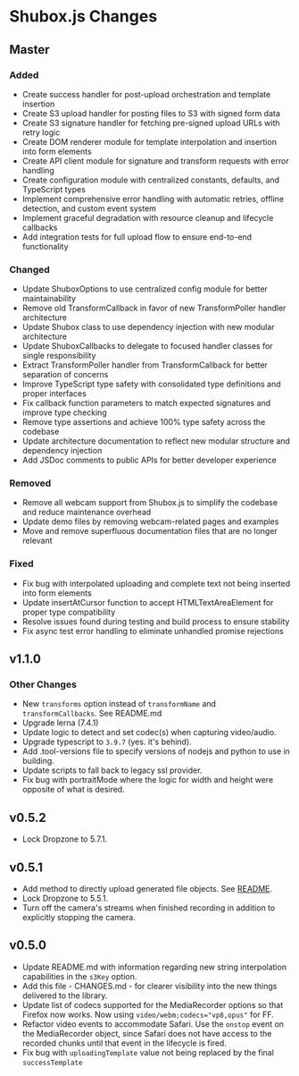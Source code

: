 Shubox.js Changes
=================

Master
------

### Added
* Create success handler for post-upload orchestration and template insertion
* Create S3 upload handler for posting files to S3 with signed form data
* Create S3 signature handler for fetching pre-signed upload URLs with retry logic
* Create DOM renderer module for template interpolation and insertion into form elements
* Create API client module for signature and transform requests with error handling
* Create configuration module with centralized constants, defaults, and TypeScript types
* Implement comprehensive error handling with automatic retries, offline detection, and custom event system
* Implement graceful degradation with resource cleanup and lifecycle callbacks
* Add integration tests for full upload flow to ensure end-to-end functionality

### Changed
* Update ShuboxOptions to use centralized config module for better maintainability
* Remove old TransformCallback in favor of new TransformPoller handler architecture
* Update Shubox class to use dependency injection with new modular architecture
* Update ShuboxCallbacks to delegate to focused handler classes for single responsibility
* Extract TransformPoller handler from TransformCallback for better separation of concerns
* Improve TypeScript type safety with consolidated type definitions and proper interfaces
* Fix callback function parameters to match expected signatures and improve type checking
* Remove type assertions and achieve 100% type safety across the codebase
* Update architecture documentation to reflect new modular structure and dependency injection
* Add JSDoc comments to public APIs for better developer experience

### Removed
* Remove all webcam support from Shubox.js to simplify the codebase and reduce maintenance overhead
* Update demo files by removing webcam-related pages and examples
* Move and remove superfluous documentation files that are no longer relevant

### Fixed
* Fix bug with interpolated uploading and complete text not being inserted into form elements
* Update insertAtCursor function to accept HTMLTextAreaElement for proper type compatibility
* Resolve issues found during testing and build process to ensure stability
* Fix async test error handling to eliminate unhandled promise rejections

v1.1.0
------


### Other Changes

* New `transforms` option instead of `transformName` and `transformCallbacks`. See README.md
* Upgrade lerna (7.4.1)
* Update logic to detect and set codec(s) when capturing video/audio.
* Upgrade typescript to `3.9.7` (yes. it's behind).
* Add .tool-versions file to specify versions of nodejs and python to use in building.
* Update scripts to fall back to legacy ssl provider.
* Fix bug with portraitMode where the logic for width and height were opposite of what is desired.

v0.5.2
------

* Lock Dropzone to 5.7.1.

v0.5.1
-------

* Add method to directly upload generated file objects. See [README](https://github.com/shuboxio/shubox.js#uploading-a-file-directly-from-javascript).
* Lock Dropzone to 5.5.1.
* Turn off the camera's streams when finished recording in addition to explicitly stopping the camera.

v0.5.0
------

* Update README.md with information regarding new string interpolation capabilities in the `s3Key` option.
* Add this file - CHANGES.md - for clearer visibility into the new things delivered to the library.
* Update list of codecs supported for the MediaRecorder options so that Firefox now works. Now using `video/webm;codecs="vp8,opus"` for FF.
* Refactor video events to accommodate Safari. Use the `onstop` event on the MediaRecorder object, since Safari does not have access to the recorded chunks until that event in the lifecycle is fired.
* Fix bug with `uploadingTemplate` value not being replaced by the final `successTemplate`
